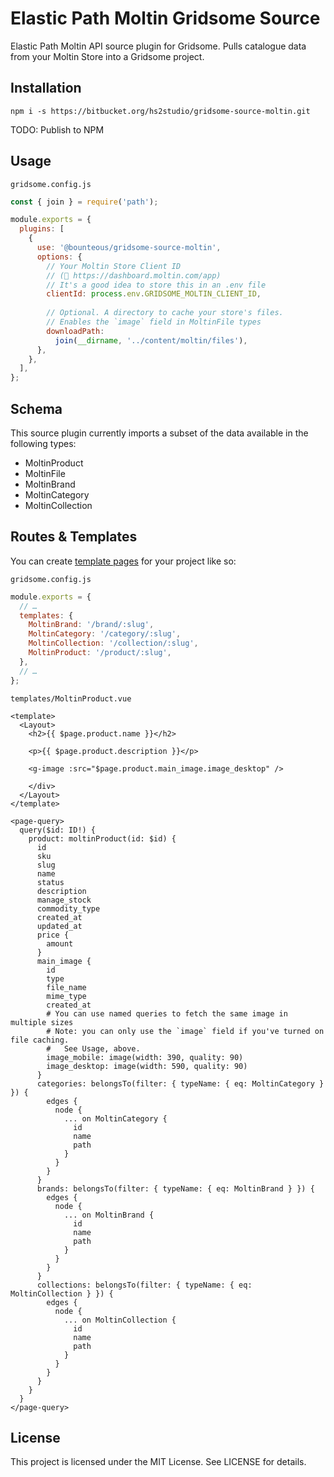# Elastic Path Moltin Gridsome Source

Elastic Path Moltin API source plugin for Gridsome. Pulls catalogue data from your Moltin Store into a Gridsome project. 

## Installation

`npm i -s https://bitbucket.org/hs2studio/gridsome-source-moltin.git`

TODO: Publish to NPM

## Usage

`gridsome.config.js`
```js
const { join } = require('path');

module.exports = {
  plugins: [
    {
      use: '@bounteous/gridsome-source-moltin',
      options: {
        // Your Moltin Store Client ID
        // (🔗 https://dashboard.moltin.com/app)
        // It's a good idea to store this in an .env file
        clientId: process.env.GRIDSOME_MOLTIN_CLIENT_ID, 
        
        // Optional. A directory to cache your store's files.
        // Enables the `image` field in MoltinFile types
        downloadPath: 
          join(__dirname, '../content/moltin/files'),
      },
    },
  ],
};
```

## Schema

This source plugin currently imports a subset of the data available in the following types:

* MoltinProduct
* MoltinFile
* MoltinBrand
* MoltinCategory
* MoltinCollection

## Routes & Templates

You can create [template pages](https://gridsome.org/docs/templates/) for your project like so:

`gridsome.config.js`
```js
module.exports = {
  // …
  templates: {
    MoltinBrand: '/brand/:slug',
    MoltinCategory: '/category/:slug',
    MoltinCollection: '/collection/:slug',
    MoltinProduct: '/product/:slug',
  },
  // …
};
```

`templates/MoltinProduct.vue`
```vue
<template>
  <Layout>
    <h2>{{ $page.product.name }}</h2>

    <p>{{ $page.product.description }}</p>

    <g-image :src="$page.product.main_image.image_desktop" />

    </div>
  </Layout>
</template>

<page-query>
  query($id: ID!) {
    product: moltinProduct(id: $id) {
      id
      sku
      slug
      name
      status
      description
      manage_stock
      commodity_type
      created_at
      updated_at
      price {
        amount
      }
      main_image {
        id
        type
        file_name
        mime_type
        created_at
        # You can use named queries to fetch the same image in multiple sizes
        # Note: you can only use the `image` field if you've turned on file caching. 
        #   See Usage, above.
        image_mobile: image(width: 390, quality: 90)
        image_desktop: image(width: 590, quality: 90)
      }
      categories: belongsTo(filter: { typeName: { eq: MoltinCategory } }) {
        edges {
          node {
            ... on MoltinCategory {
              id
              name
              path
            }
          }
        }
      }
      brands: belongsTo(filter: { typeName: { eq: MoltinBrand } }) {
        edges {
          node {
            ... on MoltinBrand {
              id
              name
              path
            }
          }
        }
      }
      collections: belongsTo(filter: { typeName: { eq: MoltinCollection } }) {
        edges {
          node {
            ... on MoltinCollection {
              id
              name
              path
            }
          }
        }
      }
    }
  }
</page-query>
```

## License

This project is licensed under the MIT License. See LICENSE for details.
